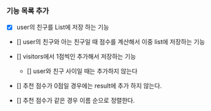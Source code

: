 ### 기능 목록 추가
- [X] user의 친구를 List에 저장 하는 기능
- [] user의 친구와 아는 친구일 때 점수를 계산해서 이중 list에 저장하는 기능
- [] visitors에서 1점씩인  추가해서 저장하는 기능
  - [] user와 친구 사이일 때는 추가하지 않는다

- [] 추천 점수가 0점일 경우에는 result에 추가 하지 않는다.
- [] 추천 점수가 같은 경우 이름 순으로 정렬한다.